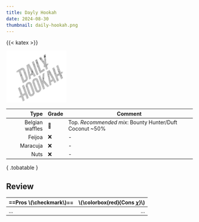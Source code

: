 ```yaml
---
title: Dayly Hookah
date: 2024-08-30
thumbnail: daily-hookah.png
---
```

{{< katex >}}

![tobacco](daily-hookah.png)

|            Type | Grade | Comment                                                 |
| --------------: | ----- | ------------------------------------------------------- |
| Belgian waffles | 👑     | Top. _Recommended mix_: Bounty Hunter/Duft Coconut ~50% |
|          Feijoa | ❌     | -                                                       |
|        Maracuja | ❌     | -                                                       |
|            Nuts | ❌     | -                                                       |
{ .tobatable }

## Review

| ==Pros \\(\checkmark\\)== | \\(\colorbox{red}{Cons $\chi$}\\) |
| :------------------------ | --------------------------------: |
| ...                       |                               ... |
